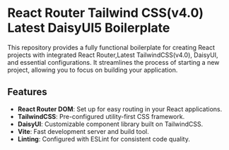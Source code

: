 # React Router Tailwind CSS(v4.0) Latest DaisyUI5 Boilerplate

This repository provides a fully functional boilerplate for creating React projects with integrated React Router,Latest TailwindCSS(v4.0), DaisyUI, and essential configurations. It streamlines the process of starting a new project, allowing you to focus on building your application.

## Features

- **React Router DOM**: Set up for easy routing in your React applications.
- **TailwindCSS**: Pre-configured utility-first CSS framework.
- **DaisyUI**: Customizable component library built on TailwindCSS.
- **Vite**: Fast development server and build tool.
- **Linting**: Configured with ESLint for consistent code quality.

